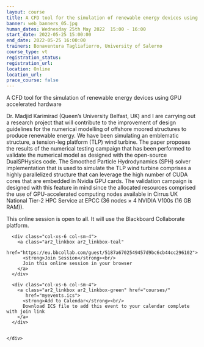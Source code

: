 ```yaml
---
layout: course
title: A CFD tool for the simulation of renewable energy devices using GPU accelerated hardware
banner: web_banners_05.jpg
human_dates: Wednesday 25th May 2022  15:00 - 16:00 
start_date: 2022-05-25 15:00:00
end_date: 2022-05-25 16:00:00
trainers: Bonaventura Tagliafierro, University of Salerno 
course_type: vt
registration_status:
registration_url:
location: Online
location_url:
prace_course: false
---
```


A CFD tool for the simulation of renewable energy devices using GPU accelerated hardware


Dr. Madjid Karimirad (Queen’s University Belfast, UK) and I are carrying out a research project that will contribute to the improvement of design guidelines for the numerical modelling of offshore moored structures to produce renewable energy. We have been simulating an emblematic structure, a tension-leg platform (TLP) wind turbine. The paper proposes the results of the numerical testing campaign that has been performed to validate the numerical model as designed with the open-source DualSPHysics code. The Smoothed Particle Hydrodynamics (SPH) solver implementation that is used to simulate the TLP wind turbine comprises a highly parallelized structure that can leverage the high number of CUDA cores that are embedded in Nvidia GPU cards. The validation campaign is designed with this feature in mind since the allocated resources comprised the use of GPU-accelerated computing nodes available in Cirrus UK National Tier-2 HPC Service at EPCC (36 nodes × 4 NVIDIA V100s (16 GB RAM)). 

This online session is open to all. It will use the Blackboard Collaborate platform.



<section id="service">

  <div class="row ">	

      <div class="col-xs-6 col-sm-4">
        <a class="ar2_linkbox ar2_linkbox-teal" 
          href="https://eu.bbcollab.com/guest/5187a6702549457d9bc6cb44cc296102">
          <strong>Join Session</strong><br/>
          Join this online session in your browser
        </a>
      </div>

      <div class="col-xs-6 col-sm-4">
        <a class="ar2_linkbox ar2_linkbox-green" href="courses/"
           href="myevents.ics">
          <strong>Add to Calendar</strong><br/>
          Download ICS file to add this event to your calendar complete with join link
        </a>
      </div>

											
    </div>




<!--
<h2><a name="video">Video</a></h2>

<div>

<iframe title="Video"  width="560" height="315" src="https://www.youtube.com/embed/XXXXXXXXXXX" frameborder="0" allow="accelerometer; autoplay; encrypted-media; gyroscope; picture-in-picture" allowfullscreen></iframe>

</div>

-->

<!--

<section id="service">
  <div class="container">
    <div class="row ">	



      <div class="col-xs-6 col-sm-4">
        <a class="ar2_linkbox ar2_linkbox-teal" href="  ">
          <strong>Transcript</strong><br/>
          Download a transcript of the video audio
        </a>
      </div>



      <div class="col-xs-6 col-sm-4">
        <a class="ar2_linkbox ar2_linkbox-green" href="courses/"
           href="ARCHER2_Training_VT.pdf">
          <strong>Slides</strong><br/>
          Download pdf of the presentation.
        </a>
      </div>
										
    </div>
  </div>
</section>
-->

